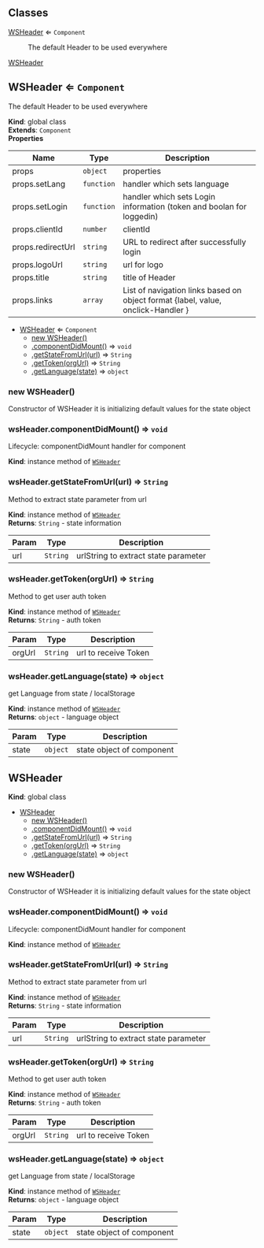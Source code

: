 ## Classes

<dl>
<dt><a href="#WSHeader">WSHeader</a> ⇐ <code>Component</code></dt>
<dd><p>The default Header to be used everywhere</p>
</dd>
<dt><a href="#WSHeader">WSHeader</a></dt>
<dd></dd>
</dl>

<a name="WSHeader"></a>

## WSHeader ⇐ <code>Component</code>
The default Header to be used everywhere

**Kind**: global class  
**Extends**: <code>Component</code>  
**Properties**

| Name | Type | Description |
| --- | --- | --- |
| props | <code>object</code> | properties |
| props.setLang | <code>function</code> | handler which sets language |
| props.setLogin | <code>function</code> | handler which sets Login information (token and boolan for loggedin) |
| props.clientId | <code>number</code> | clientId |
| props.redirectUrl | <code>string</code> | URL to redirect after successfully login |
| props.logoUrl | <code>string</code> | url for logo |
| props.title | <code>string</code> | title of Header |
| props.links | <code>array</code> | List of navigation links based on object format {label, value, onclick-Handler } |


* [WSHeader](#WSHeader) ⇐ <code>Component</code>
    * [new WSHeader()](#new_WSHeader_new)
    * [.componentDidMount()](#WSHeader+componentDidMount) ⇒ <code>void</code>
    * [.getStateFromUrl(url)](#WSHeader+getStateFromUrl) ⇒ <code>String</code>
    * [.getToken(orgUrl)](#WSHeader+getToken) ⇒ <code>String</code>
    * [.getLanguage(state)](#WSHeader+getLanguage) ⇒ <code>object</code>

<a name="new_WSHeader_new"></a>

### new WSHeader()
Constructor of WSHeader
it is initializing default values for the state object

<a name="WSHeader+componentDidMount"></a>

### wsHeader.componentDidMount() ⇒ <code>void</code>
Lifecycle: componentDidMount handler for component

**Kind**: instance method of <code>[WSHeader](#WSHeader)</code>  
<a name="WSHeader+getStateFromUrl"></a>

### wsHeader.getStateFromUrl(url) ⇒ <code>String</code>
Method to extract state parameter from url

**Kind**: instance method of <code>[WSHeader](#WSHeader)</code>  
**Returns**: <code>String</code> - state information  

| Param | Type | Description |
| --- | --- | --- |
| url | <code>String</code> | urlString to extract state parameter |

<a name="WSHeader+getToken"></a>

### wsHeader.getToken(orgUrl) ⇒ <code>String</code>
Method to get user auth token

**Kind**: instance method of <code>[WSHeader](#WSHeader)</code>  
**Returns**: <code>String</code> - auth token  

| Param | Type | Description |
| --- | --- | --- |
| orgUrl | <code>String</code> | url to receive Token |

<a name="WSHeader+getLanguage"></a>

### wsHeader.getLanguage(state) ⇒ <code>object</code>
get Language from state / localStorage

**Kind**: instance method of <code>[WSHeader](#WSHeader)</code>  
**Returns**: <code>object</code> - language object  

| Param | Type | Description |
| --- | --- | --- |
| state | <code>object</code> | state object of component |

<a name="WSHeader"></a>

## WSHeader
**Kind**: global class  

* [WSHeader](#WSHeader)
    * [new WSHeader()](#new_WSHeader_new)
    * [.componentDidMount()](#WSHeader+componentDidMount) ⇒ <code>void</code>
    * [.getStateFromUrl(url)](#WSHeader+getStateFromUrl) ⇒ <code>String</code>
    * [.getToken(orgUrl)](#WSHeader+getToken) ⇒ <code>String</code>
    * [.getLanguage(state)](#WSHeader+getLanguage) ⇒ <code>object</code>

<a name="new_WSHeader_new"></a>

### new WSHeader()
Constructor of WSHeader
it is initializing default values for the state object

<a name="WSHeader+componentDidMount"></a>

### wsHeader.componentDidMount() ⇒ <code>void</code>
Lifecycle: componentDidMount handler for component

**Kind**: instance method of <code>[WSHeader](#WSHeader)</code>  
<a name="WSHeader+getStateFromUrl"></a>

### wsHeader.getStateFromUrl(url) ⇒ <code>String</code>
Method to extract state parameter from url

**Kind**: instance method of <code>[WSHeader](#WSHeader)</code>  
**Returns**: <code>String</code> - state information  

| Param | Type | Description |
| --- | --- | --- |
| url | <code>String</code> | urlString to extract state parameter |

<a name="WSHeader+getToken"></a>

### wsHeader.getToken(orgUrl) ⇒ <code>String</code>
Method to get user auth token

**Kind**: instance method of <code>[WSHeader](#WSHeader)</code>  
**Returns**: <code>String</code> - auth token  

| Param | Type | Description |
| --- | --- | --- |
| orgUrl | <code>String</code> | url to receive Token |

<a name="WSHeader+getLanguage"></a>

### wsHeader.getLanguage(state) ⇒ <code>object</code>
get Language from state / localStorage

**Kind**: instance method of <code>[WSHeader](#WSHeader)</code>  
**Returns**: <code>object</code> - language object  

| Param | Type | Description |
| --- | --- | --- |
| state | <code>object</code> | state object of component |

